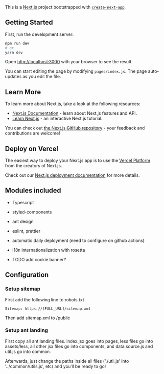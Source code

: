 This is a [Next.js](https://nextjs.org/) project bootstrapped with [`create-next-app`](https://github.com/vercel/next.js/tree/canary/packages/create-next-app).

## Getting Started

First, run the development server:

```bash
npm run dev
# or
yarn dev
```

Open [http://localhost:3000](http://localhost:3000) with your browser to see the result.

You can start editing the page by modifying `pages/index.js`. The page auto-updates as you edit the file.

## Learn More

To learn more about Next.js, take a look at the following resources:

- [Next.js Documentation](https://nextjs.org/docs) - learn about Next.js features and API.
- [Learn Next.js](https://nextjs.org/learn) - an interactive Next.js tutorial.

You can check out [the Next.js GitHub repository](https://github.com/vercel/next.js/) - your feedback and contributions are welcome!

## Deploy on Vercel

The easiest way to deploy your Next.js app is to use the [Vercel Platform](https://vercel.com/import?utm_medium=default-template&filter=next.js&utm_source=create-next-app&utm_campaign=create-next-app-readme) from the creators of Next.js.

Check out our [Next.js deployment documentation](https://nextjs.org/docs/deployment) for more details.


## Modules included
- Typescript
- styled-components
- ant design
- eslint, prettier
- automatic daily deployment (need to configure on github actions)
- i18n internationalization with rosetta

- TODO add cookie banner?
## Configuration

### Setup sitemap
First add the following line to robots.txt

```
Sitemap: https://[FULL_URL]/sitemap.xml
```

Then add sitemap.xml to /public

### Setup ant landing
First copy all ant landing files. index.jsx goes into pages, less files go into assets/less, all other jsx files go into components, and data.source.js and util.js go into common.

Afterwards, just change the paths inside all files ('./util.js' into '../common/utils.js', etc) and you'll be ready to go!